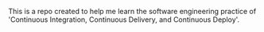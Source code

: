 This is a repo created to help me learn the software engineering practice of 'Continuous Integration, Continuous Delivery, and Continuous Deploy'.
